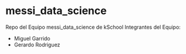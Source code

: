 # messi_data_science
Repo del Equipo messi_data_science de kSchool
Integrantes del Equipo:
* Miguel Garrido
* Gerardo Rodriguez
